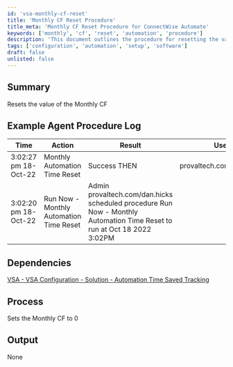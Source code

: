 ```yaml
---
id: 'vsa-monthly-cf-reset'
title: 'Monthly CF Reset Procedure'
title_meta: 'Monthly CF Reset Procedure for ConnectWise Automate'
keywords: ['monthly', 'cf', 'reset', 'automation', 'procedure']
description: 'This document outlines the procedure for resetting the value of the Monthly CF in ConnectWise Automate, detailing the process, dependencies, and example logs for successful execution.'
tags: ['configuration', 'automation', 'setup', 'software']
draft: false
unlisted: false
---
```

## Summary

Resets the value of the Monthly CF

## Example Agent Procedure Log

| Time                     | Action                                          | Result                                                                 | User                           |
|--------------------------|-------------------------------------------------|------------------------------------------------------------------------|--------------------------------|
| 3:02:27 pm 18-Oct-22     | Monthly Automation Time Reset                   | Success THEN                                                          | provaltech.com/dan.hicks      |
| 3:02:20 pm 18-Oct-22     | Run Now - Monthly Automation Time Reset         | Admin provaltech.com/dan.hicks scheduled procedure Run Now - Monthly Automation Time Reset to run at Oct 18 2022 3:02PM |                                |

## Dependencies

[VSA - VSA Configuration - Solution - Automation Time Saved Tracking](https://proval.itglue.com/DOC-5078775-11143659)

## Process

Sets the Monthly CF to 0

## Output

None




